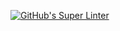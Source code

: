 [![GitHub's Super Linter](https://github.com/ICS20-Programming-StellaS/Unit3-01-PHP-AreaTrapezoid/workflows/GitHub's%20Super%20Linter/badge.svg)](https://github.com/ICS20-Programming-StellaS/Unit3-01-PHP-AreaTrapezoid/actions)